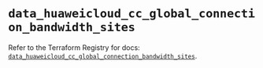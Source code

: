 # `data_huaweicloud_cc_global_connection_bandwidth_sites`

Refer to the Terraform Registry for docs: [`data_huaweicloud_cc_global_connection_bandwidth_sites`](https://registry.terraform.io/providers/huaweicloud/huaweicloud/1.71.1/docs/data-sources/cc_global_connection_bandwidth_sites).
